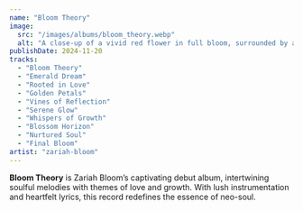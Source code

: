 ```yaml
---
name: "Bloom Theory"
image:
  src: "/images/albums/bloom_theory.webp"
  alt: "A close-up of a vivid red flower in full bloom, surrounded by a lush green background, emphasizing natural elegance and growth."
publishDate: 2024-11-20
tracks:
  - "Bloom Theory"
  - "Emerald Dream"
  - "Rooted in Love"
  - "Golden Petals"
  - "Vines of Reflection"
  - "Serene Glow"
  - "Whispers of Growth"
  - "Blossom Horizon"
  - "Nurtured Soul"
  - "Final Bloom"
artist: "zariah-bloom"
---
```


**Bloom Theory** is Zariah Bloom’s captivating debut album, intertwining soulful melodies with themes of love and growth. With lush instrumentation and heartfelt lyrics, this record redefines the essence of neo-soul.
